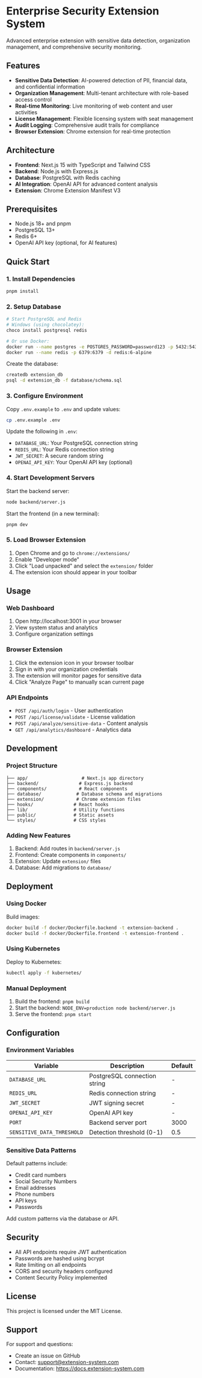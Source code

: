 # Enterprise Security Extension System

Advanced enterprise extension with sensitive data detection, organization management, and comprehensive security monitoring.

## Features

- **Sensitive Data Detection**: AI-powered detection of PII, financial data, and confidential information
- **Organization Management**: Multi-tenant architecture with role-based access control
- **Real-time Monitoring**: Live monitoring of web content and user activities
- **License Management**: Flexible licensing system with seat management
- **Audit Logging**: Comprehensive audit trails for compliance
- **Browser Extension**: Chrome extension for real-time protection

## Architecture

- **Frontend**: Next.js 15 with TypeScript and Tailwind CSS
- **Backend**: Node.js with Express.js
- **Database**: PostgreSQL with Redis caching
- **AI Integration**: OpenAI API for advanced content analysis
- **Extension**: Chrome Extension Manifest V3

## Prerequisites

- Node.js 18+ and pnpm
- PostgreSQL 13+
- Redis 6+
- OpenAI API key (optional, for AI features)

## Quick Start

### 1. Install Dependencies

```bash
pnpm install
```

### 2. Setup Database

```bash
# Start PostgreSQL and Redis
# Windows (using chocolatey):
choco install postgresql redis

# Or use Docker:
docker run --name postgres -e POSTGRES_PASSWORD=password123 -p 5432:5432 -d postgres:13
docker run --name redis -p 6379:6379 -d redis:6-alpine
```

Create the database:
```bash
createdb extension_db
psql -d extension_db -f database/schema.sql
```

### 3. Configure Environment

Copy `.env.example` to `.env` and update values:
```bash
cp .env.example .env
```

Update the following in `.env`:
- `DATABASE_URL`: Your PostgreSQL connection string
- `REDIS_URL`: Your Redis connection string
- `JWT_SECRET`: A secure random string
- `OPENAI_API_KEY`: Your OpenAI API key (optional)

### 4. Start Development Servers

Start the backend server:
```bash
node backend/server.js
```

Start the frontend (in a new terminal):
```bash
pnpm dev
```

### 5. Load Browser Extension

1. Open Chrome and go to `chrome://extensions/`
2. Enable "Developer mode"
3. Click "Load unpacked" and select the `extension/` folder
4. The extension icon should appear in your toolbar

## Usage

### Web Dashboard

1. Open http://localhost:3001 in your browser
2. View system status and analytics
3. Configure organization settings

### Browser Extension

1. Click the extension icon in your browser toolbar
2. Sign in with your organization credentials
3. The extension will monitor pages for sensitive data
4. Click "Analyze Page" to manually scan current page

### API Endpoints

- `POST /api/auth/login` - User authentication
- `POST /api/license/validate` - License validation
- `POST /api/analyze/sensitive-data` - Content analysis
- `GET /api/analytics/dashboard` - Analytics data

## Development

### Project Structure

```
├── app/                    # Next.js app directory
├── backend/               # Express.js backend
├── components/            # React components
├── database/             # Database schema and migrations
├── extension/            # Chrome extension files
├── hooks/               # React hooks
├── lib/                 # Utility functions
├── public/              # Static assets
└── styles/              # CSS styles
```

### Adding New Features

1. Backend: Add routes in `backend/server.js`
2. Frontend: Create components in `components/`
3. Extension: Update `extension/` files
4. Database: Add migrations to `database/`

## Deployment

### Using Docker

Build images:
```bash
docker build -f docker/Dockerfile.backend -t extension-backend .
docker build -f docker/Dockerfile.frontend -t extension-frontend .
```

### Using Kubernetes

Deploy to Kubernetes:
```bash
kubectl apply -f kubernetes/
```

### Manual Deployment

1. Build the frontend: `pnpm build`
2. Start the backend: `NODE_ENV=production node backend/server.js`
3. Serve the frontend: `pnpm start`

## Configuration

### Environment Variables

| Variable | Description | Default |
|----------|-------------|---------|
| `DATABASE_URL` | PostgreSQL connection string | - |
| `REDIS_URL` | Redis connection string | - |
| `JWT_SECRET` | JWT signing secret | - |
| `OPENAI_API_KEY` | OpenAI API key | - |
| `PORT` | Backend server port | 3000 |
| `SENSITIVE_DATA_THRESHOLD` | Detection threshold (0-1) | 0.5 |

### Sensitive Data Patterns

Default patterns include:
- Credit card numbers
- Social Security Numbers
- Email addresses
- Phone numbers
- API keys
- Passwords

Add custom patterns via the database or API.

## Security

- All API endpoints require JWT authentication
- Passwords are hashed using bcrypt
- Rate limiting on all endpoints
- CORS and security headers configured
- Content Security Policy implemented

## License

This project is licensed under the MIT License.

## Support

For support and questions:
- Create an issue on GitHub
- Contact: support@extension-system.com
- Documentation: https://docs.extension-system.com